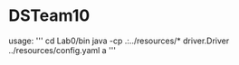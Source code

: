 # DSTeam10
usage:
'''
cd Lab0/bin
java -cp .:../resources/* driver.Driver ../resources/config.yaml a
'''
